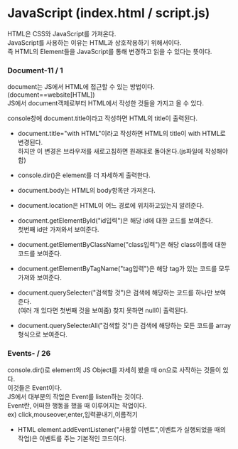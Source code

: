 # JavaScript (index.html / script.js)

HTML은 CSS와 JavaScript를 가져온다.  
JavaScript를 사용하는 이유는 HTML과 상호작용하기 위해서이다.  
즉 HTML의 Element들을 JavaScript를 통해 변경하고 읽을 수 있다는 뜻이다.

### Document-11 / 1

document는 JS에서 HTML에 접근할 수 있는 방법이다.(document==website[HTML])  
JS에서 document객체로부터 HTML에서 작성한 것들을 가지고 올 수 있다.

console창에 document.title이라고 작성하면 HTML의 title이 출력된다.

- document.title="with HTML"이라고 작성하면 HTML의 title이 with HTML로 변경된다.  
  하지만 이 변경은 브라우저를 새로고침하면 원래대로 돌아온다.(js파일에 작성해야함)

- console.dir()은 element를 더 자세하게 출력한다.

- document.body는 HTML의 body항목만 가져온다.

- document.location은 HTML이 어느 경로에 위치하고있는지 알려준다.

- document.getElementById("id입력")은 해당 id에 대한 코드를 보여준다.  
  첫번째 id만 가져와서 보여준다.

- document.getElementByClassName("class입력")은 해당 class이름에 대한 코드를 보여준다.

- document.getElementByTagName("tag입력")은 해당 tag가 있는 코드를 모두 가져와 보여준다.

- document.querySelecter("검색할 것")은 검색에 해당하는 코드를 하나만 보여준다.  
   (여러 개 있다면 첫번째 것을 보여줌) 찾지 못하면 null이 출력된다.
- document.querySelecterAll("검색할 것")은 검색에 해당하는 모든 코드를 array형식으로 보여준다.

### Events- / 26

console.dir()로 element의 JS Object를 자세히 봤을 때 on으로 사작하는 것들이 있다.  
이것들은 Event이다.  
JS에서 대부분의 작업은 Event를 listen하는 것이다.  
Event란, 어떠한 행동을 했을 때 이루어지는 작업이다.  
ex) click,mouseover,enter,입력끝내기,이름적기

- HTML element.addEventListener("사용할 이벤트",이벤트가 실행되었을 때의 작업)은 이벤트를 주는 기본적인 코드이다.
